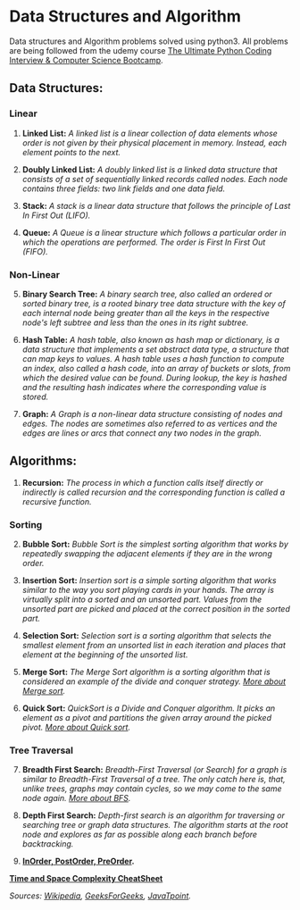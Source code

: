 # Data Structures and Algorithm
Data structures and Algorithm problems solved using python3. All problems are being followed from the udemy course [The Ultimate Python Coding Interview & Computer Science Bootcamp](https://www.udemy.com/course/data-structures-algorithms-python/).

## Data Structures: 

### Linear
1. **Linked List:** *A linked list is a linear collection of data elements whose order is not given by their physical placement in memory. Instead, each element points to the next.*

2. **Doubly Linked List:** *A doubly linked list is a linked data structure that consists of a set of sequentially linked records called nodes. Each node contains three fields: two link fields and one data field.*

3. **Stack:** *A stack is a linear data structure that follows the principle of Last In First Out (LIFO).*

4. **Queue:** *A Queue is a linear structure which follows a particular order in which the operations are performed. The order is First In First Out (FIFO).*

### Non-Linear

5. **Binary Search Tree:** *A binary search tree, also called an ordered or sorted binary tree, is a rooted binary tree data structure with the key of each internal node being greater than all the keys in the respective node's left subtree and less than the ones in its right subtree.*

6. **Hash Table:** *A hash table, also known as hash map or dictionary, is a data structure that implements a set abstract data type, a structure that can map keys to values. A hash table uses a hash function to compute an index, also called a hash code, into an array of buckets or slots, from which the desired value can be found. During lookup, the key is hashed and the resulting hash indicates where the corresponding value is stored.*

7. **Graph:** *A Graph is a non-linear data structure consisting of nodes and edges. The nodes are sometimes also referred to as vertices and the edges are lines or arcs that connect any two nodes in the graph.*


## Algorithms:

1. **Recursion:** *The process in which a function calls itself directly or indirectly is called recursion and the corresponding function is called a recursive function.*
### Sorting
2. **Bubble Sort:** *Bubble Sort is the simplest sorting algorithm that works by repeatedly swapping the adjacent elements if they are in the wrong order.*

3. **Insertion Sort:** *Insertion sort is a simple sorting algorithm that works similar to the way you sort playing cards in your hands. The array is virtually split into a sorted and an unsorted part. Values from the unsorted part are picked and placed at the correct position in the sorted part.*

4. **Selection Sort:** *Selection sort is a sorting algorithm that selects the smallest element from an unsorted list in each iteration and places that element at the beginning of the unsorted list.*

5. **Merge Sort:** *The Merge Sort algorithm is a sorting algorithm that is considered an example of the divide and conquer strategy.* *[More about Merge sort](https://www.geeksforgeeks.org/merge-sort/).*

6. **Quick Sort:** *QuickSort is a Divide and Conquer algorithm. It picks an element as a pivot and partitions the given array around the picked pivot.* *[More about Quick sort](https://www.geeksforgeeks.org/quick-sort/).*

### Tree Traversal

7. **Breadth First Search:** *Breadth-First Traversal (or Search) for a graph is similar to Breadth-First Traversal of a tree. The only catch here is, that, unlike trees, graphs may contain cycles, so we may come to the same node again.* *[More about BFS](https://www.geeksforgeeks.org/level-order-tree-traversal/).*

8. **Depth First Search:** *Depth-first search is an algorithm for traversing or searching tree or graph data structures. The algorithm starts at the root node and explores as far as possible along each branch before backtracking.*

9. **[InOrder, PostOrder, PreOrder](https://www.geeksforgeeks.org/tree-traversals-inorder-preorder-and-postorder/).**


**[Time and Space Complexity CheatSheet](https://www.bigocheatsheet.com/)**

*Sources:* *[Wikipedia](https://www.wikipedia.org/),* *[GeeksForGeeks](https://www.geeksforgeeks.org/),* *[JavaTpoint](https://www.javatpoint.com/).*
